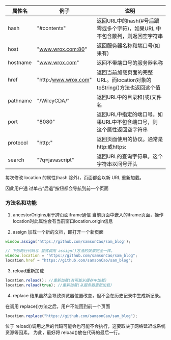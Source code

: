 
属性名 | 例子 | 说明
--- | --- | ---
hash | "#contents" | 返回URL中的hash(#号后跟零或多个字符)，如果URL 中不包含散列，则返回空字符串
host | "www.wrox.com:80" | 返回服务器名称和端口号(如果有)
hostname |"www.wrox.com" | 返回不带端口号的服务器名称
href | "http:/www.wrox.com" | 返回当前加载页面的完整URL。而location对象的 toString()方法也返回这个值
pathname | "/WileyCDA/" | 返回URL中的目录和(或)文件名
port | "8080" | 返回URL中指定的端口号。如果URL中不包含端口号，则 这个属性返回空字符串
protocol | "http:" |  返回页面使用的协议。通常是http:或https:
search | "?q=javascript" | 返回URL的查询字符串。这个字符串以问号开头

每次修改 location 的属性(hash 除外)，页面都会以新 URL 重新加载。

因此用户通 过单击“后退”按钮都会导航到前一个页面


### 方法名和功能

1. ancestorOrigins用于跨页面iframe通信
当前页面中嵌入的iframe页面，操作location时此属性会有当前窗口location.origin信息

2. assign
加载一个新的文档，即打开一个新页面
```javascript
window.assign('https://github.com/samsonCao/sam_blog');

// 下列两行代码与 显式调用 assign()方法的效果完全一样。
window.location = "https://github.com/samsonCao/sam_blog";
location.href = "https://github.com/samsonCao/sam_blog";
```

3. reload重新加载

```javascript
location.reload(); //重新加载(有可能从缓存中加载)
location.reload(true); //重新加载(从服务器重新加载)
```

4. replace
结果虽然会导致浏览器位置改变，但不会在历史记录中生成新记录。

在调用 replace()方法之后，用户不能回到前一个页面

```javascript
location.replace("https://github.com/samsonCao/sam_blog");
```
位于 reload()调用之后的代码可能会也可能不会执行，这要取决于网络延迟或系统资源等因素。
为此，最好将 reload()放在代码的最后一行。
